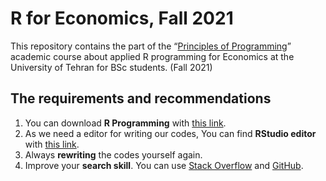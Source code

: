 # R for Economics, Fall 2021

This repository contains the part of the  “[Principles of Programming](https://www.saeedsaffari.com/PyforEcon)” academic course about applied R programming for Economics at the University of Tehran for BSc students. (Fall 2021)

## The requirements and recommendations

1. You can download **R Programming** with [this link](https://www.r-project.org/).
2. As we need a editor for writing our codes, You can find **RStudio editor** with [this link](https://www.rstudio.com/products/rstudio/download/).
3. Always **rewriting** the codes yourself again.
4. Improve your **search skill**. You can use [Stack Overflow](https://stackoverflow.com/) and [GitHub](https://github.com/).
